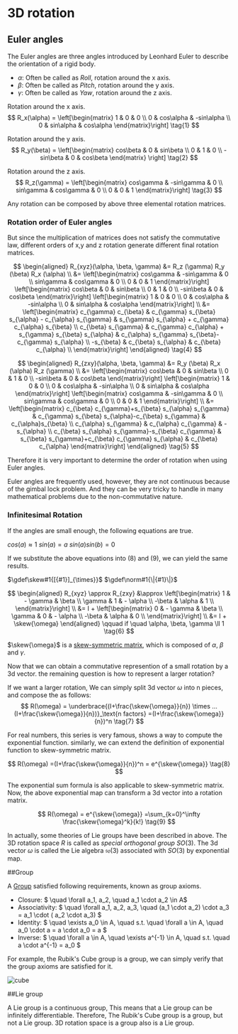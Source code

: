 # 3D rotation   

## Euler angles

The Euler angles are three angles introduced by Leonhard Euler to describe the orientation of a rigid body.

* $\alpha$: Often be called as *Roll*, rotation around the x axis.
* $\beta$: Often be called as *Pitch*, rotation around the y axis.
* $\gamma$: Often be called as *Yaw*, rotation around the z axis.

Rotation around the x axis.
$$
R_x(\alpha) = 
\left[\begin{matrix} 1 & 0 & 0 \\
0 & cos\alpha & -sin\alpha \\
0 & sin\alpha & cos\alpha
\end{matrix}\right]
\tag{1}
$$

Rotation around the y axis.
$$
R_y(\beta) = \left[\begin{matrix} cos\beta & 0 & sin\beta \\
0 & 1 & 0 \\
-sin\beta & 0 & cos\beta \end{matrix}
\right]
\tag{2}
$$

Rotation around the z axis.
$$
R_z(\gamma) = 
\left[\begin{matrix} cos\gamma & -sin\gamma & 0 \\
sin\gamma & cos\gamma & 0 \\ 0 & 0 & 1 
\end{matrix}\right]
\tag{3}
$$

Any rotation can be composed by above three elemental rotation matrices.

### Rotation order of Euler angles

But since the multiplication of matrices does not satisfy the commutative law, different orders of x,y and z rotation generate different final rotation matrices.

$$
\begin{aligned} R_{xyz}(\alpha, \beta, \gamma) 
&=
  R_z (\gamma) R_y (\beta) R_x (\alpha) \\
&= 
\left[\begin{matrix} cos\gamma & -sin\gamma & 0 \\
sin\gamma & cos\gamma & 0 \\ 0 & 0 & 1 
\end{matrix}\right]
\left[\begin{matrix} cos\beta & 0 & sin\beta \\
0 & 1 & 0 \\
-sin\beta & 0 & cos\beta 
\end{matrix}\right] 
\left[\begin{matrix} 1 & 0 & 0 \\
0 & cos\alpha & -sin\alpha \\
0 & sin\alpha & cos\alpha
\end{matrix}\right] \\
&= 
\left[\begin{matrix} c_{\gamma} c_{\beta} & c_{\gamma} s_{\beta} s_{\alpha} - c_{\alpha} s_{\gamma} & s_{\gamma} s_{\alpha} + c_{\gamma} c_{\alpha} s_{\beta} \\
c_{\beta} s_{\gamma} & c_{\gamma} c_{\alpha} + s_{\gamma} s_{\beta} s_{\alpha} & c_{\alpha} s_{\gamma} s_{\beta}- c_{\gamma} s_{\alpha} \\
-s_{\beta} & c_{\beta} s_{\alpha} & c_{\beta} c_{\alpha} \\
\end{matrix}\right]
\end{aligned} \tag{4}
$$

$$
\begin{aligned} R_{zxy}(\alpha, \beta, \gamma) 
&=
R_y (\beta) R_x (\alpha) R_z (\gamma) \\
&= 
\left[\begin{matrix} cos\beta & 0 & sin\beta \\
0 & 1 & 0 \\
-sin\beta & 0 & cos\beta 
\end{matrix}\right] 
\left[\begin{matrix} 1 & 0 & 0 \\
0 & cos\alpha & -sin\alpha \\
0 & sin\alpha & cos\alpha
\end{matrix}\right]
\left[\begin{matrix} cos\gamma & -sin\gamma & 0 \\
sin\gamma & cos\gamma & 0 \\ 0 & 0 & 1 
\end{matrix}\right] \\ 
&= 
\left[\begin{matrix} c_{\beta} c_{\gamma}+s_{\beta} s_{\alpha} s_{\gamma} & c_{\gamma} s_{\beta} s_{\alpha}-c_{\beta} s_{\gamma} & c_{\alpha}s_{\beta} \\ 
c_{\alpha} s_{\gamma} & c_{\alpha} c_{\gamma} & -s_{\alpha} \\
c_{\beta} s_{\alpha} s_{\gamma}-s_{\beta} c_{\gamma} & s_{\beta} s_{\gamma}+c_{\beta} c_{\gamma} s_{\alpha} & c_{\beta} c_{\alpha}
\end{matrix}\right]
\end{aligned} 
\tag{5}
$$

Therefore it is very important to determine the order of rotation when using Euler angles. 

Euler angles are frequently used, however, they are not continuous because of the gimbal lock problem. And they can be very tricky to handle in many mathematical problems due to the non-commutative nature.

### Infinitesimal Rotation

If the angles are small enough, the following equations are true.

$cos(a) \approx 1$
$sin(a)=a$
$sin(a)sin(b) = 0$

If we substitute the above equations into (8) and (9), we can yield the same results.

$\gdef\skew#1{[{#1}]_{\times}}$
$\gdef\norm#1{\|{#1}\|}$

$$
\begin{aligned} 
R_{xyz} \approx R_{zxy} &\approx
\left[\begin{matrix} 1 &  -  \gamma & \beta \\
\gamma & 1 & - \alpha \\
-\beta & \alpha & 1 \\
\end{matrix}\right] \\
&= I + 
\left[\begin{matrix} 0 &  -  \gamma & \beta \\
\gamma & 0 & - \alpha \\
-\beta & \alpha & 0 \\
\end{matrix}\right] \\
&= I + \skew{\omega}
\end{aligned} 
\qquad if \quad \alpha, \beta, \gamma \ll 1
\tag{6}
$$


$\skew{\omega}$ is a [skew-symmetric matrix](https://en.wikipedia.org/wiki/Skew-symmetric_matrix), which is composed of $\alpha$, $\beta$ and $\gamma$.

Now that we can obtain a commutative represention of a small rotation by a 3d vector. the remaining question is how to represent a larger rotation?

If we want a larger rotation, We can simply split 3d vector $\omega$ into n pieces, and compose the as follows:
$$
R(\omega) =
\underbrace{(I+\frac{\skew{\omega}}{n}) \times ...  (I+\frac{\skew{\omega}}{n})}_\text{n factors}
=(I+\frac{\skew{\omega}}{n})^n
\tag{7}
$$

For real numbers, this series is very famous, shows a way to compute the exponential function.
similarly, we can extend the definition of exponential function to skew-symmetric matrix.

$$
R(\omega) 
=(I+\frac{\skew{\omega}}{n})^n = e^{\skew{\omega}}
\tag{8}
$$

The exponential sum formula is also applicable to skew-symmetric matrix. Now, the above exponential map can transform a 3d vector into a rotation matrix.

$$
R(\omega) 
= e^{\skew{\omega}}
=\sum_{k=0}^\infty \frac{\skew{\omega}^k}{k!}
\tag{9}
$$

In actually, some theories of Lie groups have been described in above. The 3D rotation space $R$ is called as *special orthogonal group* $SO(3)$. The 3d vector $\omega$ is called the Lie algebra $\mathfrak{so}(3)$ associated with $SO(3)$ by exponential map.

##Group

A [Group](https://en.wikipedia.org/wiki/Group_(mathematics)
) satisfied following requirements, known as group axioms.


* Closure:
$ \quad \forall a_1, a_2, \quad a_1 \cdot a_2 \in A$
* Associativity:
 $ \quad \forall a_1, a_2, a_3, \quad (a_1 \cdot a_2) \cdot a_3 = a_1 \cdot ( a_2 \cdot a_3) $
 * Identity:
$ \quad \exists a_0 \in A, \quad s.t. \quad \forall a \in A, \quad a_0 \cdot a = a \cdot a_0 = a $
 * Inverse:
$ \quad \forall a \in A, \quad \exists a^{-1} \in A, \quad s.t. \quad a \cdot a^{-1} = a_0 $


For example, the Rubik's Cube group is a group, we can simply verify that the group axioms are satisfied for it.

![cube](https://upload.wikimedia.org/wikipedia/commons/a/a6/Rubik%27s_cube.svg)

##Lie group

A Lie group is a continuous group, This means that a Lie group can be infinitely differentiable.
Therefore, The Rubik's Cube group is a group, but not a Lie group. 3D rotation space is a group also is a Lie group.